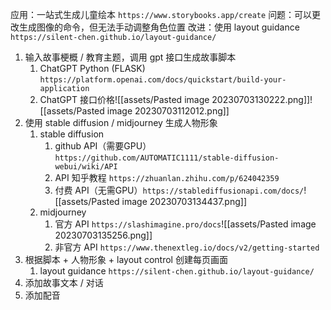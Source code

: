 应用：一站式生成儿童绘本
`https://www.storybooks.app/create`
问题：可以更改生成图像的命令，但无法手动调整角色位置
改进：使用 layout guidance
`https://silent-chen.github.io/layout-guidance/`

1. 输入故事梗概 / 教育主题，调用 gpt 接口生成故事脚本
	1. ChatGPT Python (FLASK) `https://platform.openai.com/docs/quickstart/build-your-application`
	2. ChatGPT 接口价格![[assets/Pasted image 20230703130222.png]]![[assets/Pasted image 20230703112012.png]]
2. 使用 stable diffusion / midjourney 生成人物形象
	1. stable diffusion
		1. github API（需要GPU） `https://github.com/AUTOMATIC1111/stable-diffusion-webui/wiki/API`
		2. API 知乎教程 `https://zhuanlan.zhihu.com/p/624042359`
		3. 付费 API（无需GPU）`https://stablediffusionapi.com/docs/`![[assets/Pasted image 20230703134437.png]]
	2. midjourney
		1. 官方 API `https://slashimagine.pro/docs`![[assets/Pasted image 20230703135256.png]]
		2. 非官方 API `https://www.thenextleg.io/docs/v2/getting-started`
3. 根据脚本 + 人物形象 +  layout control 创建每页画面
	1. layout guidance `https://silent-chen.github.io/layout-guidance/`
4. 添加故事文本 / 对话
5. 添加配音

